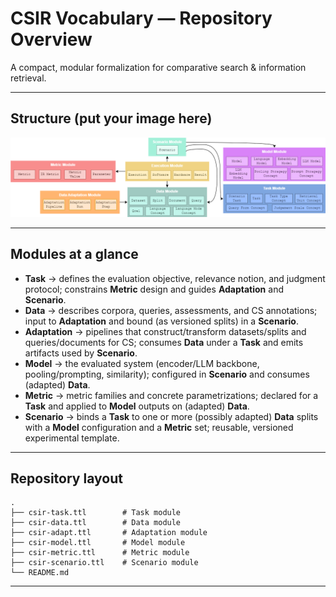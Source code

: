 # CSIR Vocabulary — Repository Overview

A compact, modular formalization for comparative search & information retrieval.

---

## Structure (put your image here)

<!-- Replace the `src` with your diagram path (e.g., docs/structure.png) -->
<p align="center">
  <img src="CSIR_diagram.png" alt="Framework structure diagram" width="760">
</p>

---

## Modules at a glance

- **Task** → defines the evaluation objective, relevance notion, and judgment protocol; constrains **Metric** design and guides **Adaptation** and **Scenario**.
- **Data** → describes corpora, queries, assessments, and CS annotations; input to **Adaptation** and bound (as versioned splits) in a **Scenario**.
- **Adaptation** → pipelines that construct/transform datasets/splits and queries/documents for CS; consumes **Data** under a **Task** and emits artifacts used by **Scenario**.
- **Model** → the evaluated system (encoder/LLM backbone, pooling/prompting, similarity); configured in **Scenario** and consumes (adapted) **Data**.
- **Metric** → metric families and concrete parametrizations; declared for a **Task** and applied to **Model** outputs on (adapted) **Data**.
- **Scenario** → binds a **Task** to one or more (possibly adapted) **Data** splits with a **Model** configuration and a **Metric** set; reusable, versioned experimental template.

---

## Repository layout

```
.
├── csir-task.ttl        # Task module
├── csir-data.ttl        # Data module
├── csir-adapt.ttl       # Adaptation module
├── csir-model.ttl       # Model module
├── csir-metric.ttl      # Metric module
├── csir-scenario.ttl    # Scenario module
└── README.md
```

---
